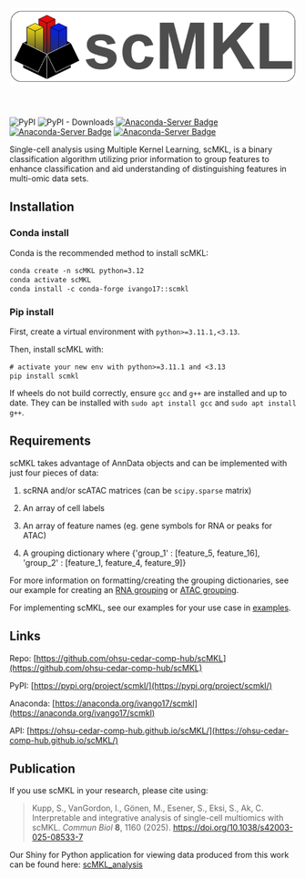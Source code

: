 <h1 align="center">
<img src="https://github.com/ohsu-cedar-comp-hub/scMKL/blob/main/scMKL_logo.png?raw=true" width="500"/>
</h1><br>


![PyPI](https://img.shields.io/pypi/v/scmkl?label=pypi%20package)
![PyPI - Downloads](https://img.shields.io/pypi/dm/scmkl)
[![Anaconda-Server Badge](https://anaconda.org/ivango17/scmkl/badges/version.svg)](https://anaconda.org/ivango17/scmkl)
[![Anaconda-Server Badge](https://anaconda.org/ivango17/scmkl/badges/downloads.svg)](https://anaconda.org/ivango17/scmkl)
[![Anaconda-Server Badge](https://anaconda.org/ivango17/scmkl/badges/latest_release_date.svg)](https://anaconda.org/ivango17/scmkl)


Single-cell analysis using Multiple Kernel Learning, scMKL, is a binary classification algorithm utilizing prior information to group features to enhance classification and aid understanding of distinguishing features in multi-omic data sets.


## Installation

### Conda install
Conda is the recommended method to install scMKL:

```
conda create -n scMKL python=3.12 
conda activate scMKL
conda install -c conda-forge ivango17::scmkl
```

### Pip install
First, create a virtual environment with `python>=3.11.1,<3.13`.

Then, install scMKL with:
```
# activate your new env with python>=3.11.1 and <3.13
pip install scmkl
```

If wheels do not build correctly, ensure ```gcc``` and ```g++``` are installed and up to date. They can be installed with ```sudo apt install gcc``` and ```sudo apt install g++```.

## Requirements
scMKL takes advantage of AnnData objects and can be implemented with just four pieces of data:

1) scRNA and/or scATAC matrices (can be `scipy.sparse` matrix)

2) An array of cell labels

3) An array of feature names (eg. gene symbols for RNA or peaks for ATAC)

4) A grouping dictionary where {'group_1' : [feature_5, feature_16], 'group_2' : [feature_1, feature_4, feature_9]}

For more information on formatting/creating the grouping dictionaries, see our example for creating an [RNA grouping](https://github.com/ohsu-cedar-comp-hub/scMKL/blob/main/example/getting_RNA_groupings.ipynb) or [ATAC grouping](https://github.com/ohsu-cedar-comp-hub/scMKL/blob/main/example/getting_ATAC_groupings.ipynb).

For implementing scMKL, see our examples for your use case in [examples](https://github.com/ohsu-cedar-comp-hub/scMKL/tree/main/example).


## Links
Repo: [https://github.com/ohsu-cedar-comp-hub/scMKL](https://github.com/ohsu-cedar-comp-hub/scMKL)

PyPI: [https://pypi.org/project/scmkl/](https://pypi.org/project/scmkl/)

Anaconda: [https://anaconda.org/ivango17/scmkl](https://anaconda.org/ivango17/scmkl)

API: [https://ohsu-cedar-comp-hub.github.io/scMKL/](https://ohsu-cedar-comp-hub.github.io/scMKL/)


## Publication
If you use scMKL in your research, please cite using:

> Kupp, S., VanGordon, I., Gönen, M., Esener, S.,  Eksi, S., Ak, C. 
Interpretable and integrative analysis of single-cell multiomics with scMKL. *Commun Biol* **8**, 1160 (2025). 
https://doi.org/10.1038/s42003-025-08533-7

Our Shiny for Python application for viewing data produced from this work can be found here: [scMKL_analysis](https://huggingface.co/spaces/scMKL-team/scMKL_analysis)